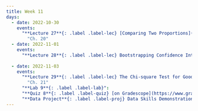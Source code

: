 ```yaml
---
title: Week 11
days:
  - date: 2022-10-30
    events:
      "**Lecture 27**{: .label .label-lec} [Comparing Two Proportions](https://ph142-ucb.github.io/fa23/src/lec/Lec27_Comparing-two-proportions.pdf) ":
        "Ch. 20"
  - date: 2022-11-01
    events:
      "**Lecture 28**{: .label .label-lec} Bootstrapping Confidence Intervals ": 
      
  - date: 2022-11-03
    events:
      "**Lecture 29**{: .label .label-lec} The Chi-square Test for Goodness of Fit ":
        "Ch. 21"
      "**Lab 9**{: .label .label-lab}":
      "**Quiz 8**{: .label .label-quiz} [on Gradescope](https://www.gradescope.com/courses/575069) (Open 24hr, Due Nov. 3rd, 11:59 PM PST)":
      "**Data Project**{: .label .label-proj} Data Skills Demonstration Part II (Due 5:00 PM PST)":
---
```


